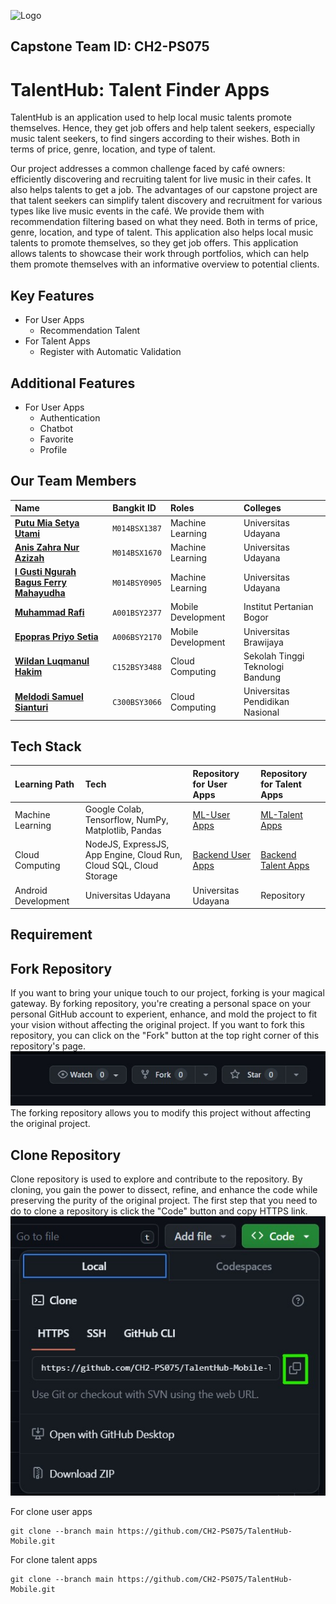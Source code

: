 ![Logo](https://github.com/CH2-PS075/ML-Project/blob/main/Mock%20up.png)

## Capstone Team ID: CH2-PS075

# TalentHub: Talent Finder Apps

TalentHub is an application used to help local music talents promote themselves. Hence, they get job offers and help talent seekers, especially music talent seekers, to find singers according to their wishes. Both in terms of price, genre, location, and type of talent.

Our project addresses a common challenge faced by café owners: efficiently discovering and recruiting talent for live music in their cafes. It also helps talents to get a job. The advantages of our capstone project are that talent seekers can simplify talent discovery and recruitment for various types like live music events in the café. We provide them with recommendation filtering based on what they need. Both in terms of price, genre, location, and type of talent. This application also helps local music talents to promote themselves, so they get job offers. This application allows talents to showcase their work through portfolios, which can help them promote themselves with an informative overview to potential clients.

## Key Features

- For User Apps
  - Recommendation Talent
- For Talent Apps
  - Register with Automatic Validation

## Additional Features

- For User Apps
  - Authentication
  - Chatbot
  - Favorite
  - Profile

## Our Team Members

| Name                                                                    | Bangkit ID    | Roles              | Colleges                         |
| :---------------------------------------------------------------------- | :------------ | :----------------- | :------------------------------- |
| **[Putu Mia Setya Utami](https://github.com/miasetya12)**               | `M014BSX1387` | Machine Learning   | Universitas Udayana              |
| **[Anis Zahra Nur Azizah](https://github.com/aniszahra)**               | `M014BSX1670` | Machine Learning   | Universitas Udayana              |
| **[I Gusti Ngurah Bagus Ferry Mahayudha](https://github.com/BangAjus)** | `M014BSY0905` | Machine Learning   | Universitas Udayana              |
| **[Muhammad Rafi](https://github.com/rafiwew)**                         | `A001BSY2377` | Mobile Development | Institut Pertanian Bogor         |
| **[Epopras Priyo Setia](https://github.com/Epopras)**                   | `A006BSY2170` | Mobile Development | Universitas Brawijaya            |
| **[Wildan Luqmanul Hakim](https://github.com/wildanlh)**                | `C152BSY3488` | Cloud Computing    | Sekolah Tinggi Teknologi Bandung |
| **[Meldodi Samuel Sianturi](https://github.com/samuelsntr)**            | `C300BSY3066` | Cloud Computing    | Universitas Pendidikan Nasional  |

## Tech Stack

| Learning Path       | Tech                                                               | Repository for User Apps                                                 | Repository for Talent Apps                                              |
| :------------------ | :----------------------------------------------------------------- | :----------------------------------------------------------------------- | :---------------------------------------------------------------------- |
| Machine Learning    | Google Colab, Tensorflow, NumPy, Matplotlib, Pandas | [ML-User Apps](https://github.com/CH2-PS075/ML-TalentHub-User/tree/main) | [ML-Talent Apps](https://github.com/CH2-PS075/ML-TalentHub-Talent-Apps) |
| Cloud Computing     | NodeJS, ExpressJS, App Engine, Cloud Run, Cloud SQL, Cloud Storage | [Backend User Apps](https://github.com/CH2-PS075/CC-API)                 | [Backend Talent Apps](https://github.com/CH2-PS075/CC-API)              |
| Android Development | Universitas Udayana                                                | Universitas Udayana                                                      | Repository                                                              |

## Requirement

## Fork Repository

If you want to bring your unique touch to our project, forking is your magical gateway. By forking repository, you're creating a personal space on your personal GitHub account to experient, enhance, and mold the project to fit your vision without affecting the original project. If you want to fork this repository, you can click on the "Fork" button at the top right corner of this repository's page. </br>
![image](https://github.com/CH2-PS075/TalentHub-Mitra-Mobile/blob/main/Fork.jpg) </br>
The forking repository allows you to modify this project without affecting the original project.

## Clone Repository

Clone repository is used to explore and contribute to the repository. By cloning, you gain the power to dissect, refine, and enhance the code while preserving the purity of the original project. The first step that you need to do to clone a repository is click the "Code" button and copy HTTPS link. <br/>
![Image Copy HTTPS](https://github.com/CH2-PS075/TalentHub-Mitra-Mobile/blob/main/Clone.jpg)

For clone user apps

```
git clone --branch main https://github.com/CH2-PS075/TalentHub-Mobile.git
```

For clone talent apps

```
git clone --branch main https://github.com/CH2-PS075/TalentHub-Mobile.git
```
